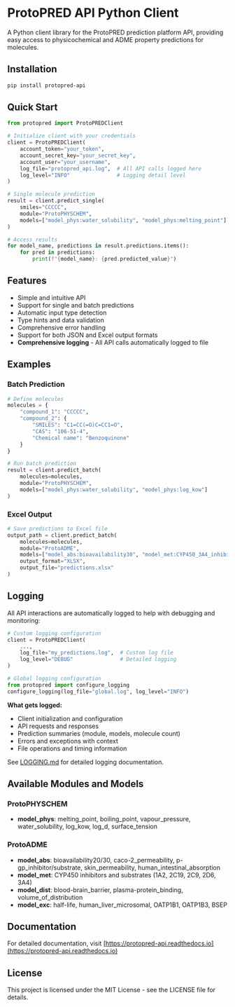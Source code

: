 # ProtoPRED API Python Client

A Python client library for the ProtoPRED prediction platform API, providing easy access to physicochemical and ADME property predictions for molecules.

## Installation

```bash
pip install protopred-api
```

## Quick Start

```python
from protopred import ProtoPREDClient

# Initialize client with your credentials
client = ProtoPREDClient(
    account_token="your_token",
    account_secret_key="your_secret_key",
    account_user="your_username",
    log_file="protopred_api.log",  # All API calls logged here
    log_level="INFO"               # Logging detail level
)

# Single molecule prediction
result = client.predict_single(
    smiles="CCCCC",
    module="ProtoPHYSCHEM",
    models=["model_phys:water_solubility", "model_phys:melting_point"]
)

# Access results
for model_name, predictions in result.predictions.items():
    for pred in predictions:
        print(f"{model_name}: {pred.predicted_value}")
```

## Features

- Simple and intuitive API
- Support for single and batch predictions
- Automatic input type detection
- Type hints and data validation
- Comprehensive error handling
- Support for both JSON and Excel output formats
- **Comprehensive logging** - All API calls automatically logged to file

## Examples

### Batch Prediction

```python
# Define molecules
molecules = {
    "compound_1": "CCCCC",
    "compound_2": {
        "SMILES": "C1=CC(=O)C=CC1=O",
        "CAS": "106-51-4",
        "Chemical name": "Benzoquinone"
    }
}

# Run batch prediction
result = client.predict_batch(
    molecules=molecules,
    module="ProtoPHYSCHEM",
    models=["model_phys:water_solubility", "model_phys:log_kow"]
)
```

### Excel Output

```python
# Save predictions to Excel file
output_path = client.predict_batch(
    molecules=molecules,
    module="ProtoADME",
    models=["model_abs:bioavailability30", "model_met:CYP450_3A4_inhibitor"],
    output_format="XLSX",
    output_file="predictions.xlsx"
)
```

## Logging

All API interactions are automatically logged to help with debugging and monitoring:

```python
# Custom logging configuration
client = ProtoPREDClient(
    ...,
    log_file="my_predictions.log",  # Custom log file
    log_level="DEBUG"               # Detailed logging
)

# Global logging configuration
from protopred import configure_logging
configure_logging(log_file="global.log", log_level="INFO")
```

**What gets logged:**
- Client initialization and configuration
- API requests and responses
- Prediction summaries (module, models, molecule count)
- Errors and exceptions with context
- File operations and timing information

See [LOGGING.md](LOGGING.md) for detailed logging documentation.

## Available Modules and Models

### ProtoPHYSCHEM
- **model_phys**: melting_point, boiling_point, vapour_pressure, water_solubility, log_kow, log_d, surface_tension

### ProtoADME
- **model_abs**: bioavailability20/30, caco-2_permeability, p-gp_inhibitor/substrate, skin_permeability, human_intestinal_absorption
- **model_met**: CYP450 inhibitors and substrates (1A2, 2C19, 2C9, 2D6, 3A4)
- **model_dist**: blood-brain_barrier, plasma-protein_binding, volume_of_distribution
- **model_exc**: half-life, human_liver_microsomal, OATP1B1, OATP1B3, BSEP

## Documentation

For detailed documentation, visit [https://protopred-api.readthedocs.io](https://protopred-api.readthedocs.io)

## License

This project is licensed under the MIT License - see the LICENSE file for details.